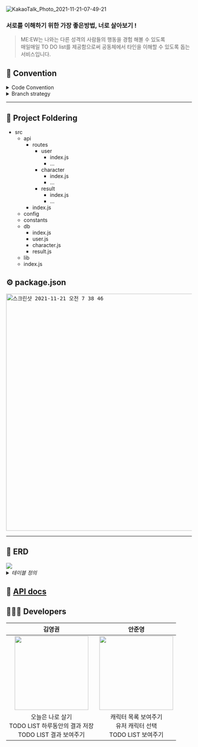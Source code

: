 ![KakaoTalk_Photo_2021-11-21-07-49-21](https://user-images.githubusercontent.com/67837091/142743048-9c17aa08-a55d-48f7-a534-3cf8839dea61.png)
### 서로를 이해하기 위한 가장 좋은방법, 너로 살아보기 ! 

> ME:EW는 나와는 다른 성격의 사람들의 행동을 경험 해볼 수 있도록 </br>
> 매일매일 TO DO list를 제공함으로써 공동체에서 타인을 이해할 수 있도록 돕는 서비스입니다.

## 📜 Convention
<details>
<summary>Code Convention</summary>
<div markdown="1">       
   - 변수명은 camelCase를 사용한다. </br>
   - 함수 사이에는 1줄 개행한다. </br>
   - 중괄호를 항상 사용한다. </br>

</div>
</details>

<details>
<summary>Branch strategy</summary>
<div markdown="1">       

<img src = 'https://camo.githubusercontent.com/5af55d4c184cd61dabf0747bbf9ebc83b358eccb/68747470733a2f2f7761632d63646e2e61746c61737369616e2e636f6d2f64616d2f6a63723a62353235396363652d363234352d343966322d623839622d3938373166396565336661342f30332532302832292e7376673f63646e56657273696f6e3d393133' width=800>

</div>
</details>

---

## 📂 Project Foldering
 - src
    - api
      - routes
        - user
          - index.js
          - ...
        - character
          - index.js
          - ...
        - result
          - index.js
          - ...
      - index.js
    - config
    - constants
    - db
      - index.js
      - user.js
      - character.js
      - result.js
    - lib
    - index.js

## ⚙️ package.json
<kbd>
<img width="642" alt="스크린샷 2021-11-21 오전 7 38 46" src="https://user-images.githubusercontent.com/67837091/142742810-20747b9b-4722-46ac-ab80-3006ca08cfac.png">
</kbd>

---
## 📄 ERD

<kbd>
<img src="https://user-images.githubusercontent.com/67837091/142742940-b65ff4db-1264-472c-ad1d-75242fd1909e.png" />
</kbd>

<details>
   <summary> <i>테이블 정의</i></summary>
   <div markdown="1">       
      <img width="20%" width="200px"alt="스크린샷 2021-11-21 오전 7 36 01" src="https://user-images.githubusercontent.com/67837091/142742765-e3f6045c-3d8b-432a-b6d0-a42d2fa6433b.png">
<img width="20%" width="200px" alt="스크린샷 2021-11-21 오전 7 36 22" src="https://user-images.githubusercontent.com/67837091/142742766-bd7cf63e-4eda-4f4b-a9d2-3409f31bc25f.png">
<img width="20%" width="200px" alt="스크린샷 2021-11-21 오전 7 36 46" src="https://user-images.githubusercontent.com/67837091/142742771-4bb4ab9f-578e-4625-b4b2-e4cc39e98b66.png">
<img width="20%" width="200px" alt="스크린샷 2021-11-21 오전 7 37 01" src="https://user-images.githubusercontent.com/67837091/142742776-5d32d931-3eb6-4629-94c8-8dc739d90328.png">

   </div>
</details>

## 📒 [API docs](https://skitter-sloth-be4.notion.site/API-e9623dad260847ac871bd0782737e88b)
## 🧑🏻‍💻 Developers
|김영권|안준영|
|:------:|:---:|
|<img src="https://user-images.githubusercontent.com/67837091/142735752-b2323b7e-7a76-420c-b789-416930236168.png" width="200px" />|<img src="https://user-images.githubusercontent.com/67837091/142735763-38cb6b69-a6a0-44b6-abaf-fbea24ee7534.png" width="200px"/>|
|오늘은 나로 살기</br>TODO LIST 하루동안의 결과 저장</br>TODO LIST 결과 보여주기|캐릭터 목록 보여주기<br>유저 캐릭터 선택</br>TODO LIST 보여주기 |
